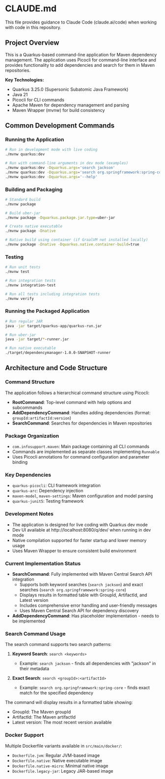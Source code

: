 # CLAUDE.md

This file provides guidance to Claude Code (claude.ai/code) when working with code in
this repository.

## Project Overview

This is a Quarkus-based command-line application for Maven dependency management. 
The application uses Picocli for command-line interface and provides functionality to
add dependencies and search for them in Maven repositories.

**Key Technologies:**

- Quarkus 3.25.0 (Supersonic Subatomic Java Framework)
- Java 21
- Picocli for CLI commands
- Apache Maven for dependency management and parsing
- Maven Wrapper (mvnw) for build consistency

## Common Development Commands

### Running the Application

```bash
# Run in development mode with live coding
./mvnw quarkus:dev

# Run with command-line arguments in dev mode (examples)
./mvnw quarkus:dev -Dquarkus.args='search jackson'
./mvnw quarkus:dev -Dquarkus.args='search org.springframework:spring-core'
./mvnw quarkus:dev -Dquarkus.args='--help'
```

### Building and Packaging
```bash
# Standard build
./mvnw package

# Build uber-jar
./mvnw package -Dquarkus.package.jar.type=uber-jar

# Create native executable
./mvnw package -Dnative

# Native build using container (if GraalVM not installed locally)
./mvnw package -Dnative -Dquarkus.native.container-build=true
```

### Testing
```bash
# Run unit tests
./mvnw test

# Run integration tests
./mvnw integration-test

# Run all tests including integration tests
./mvnw verify
```

### Running the Packaged Application
```bash
# Run regular JAR
java -jar target/quarkus-app/quarkus-run.jar

# Run uber-jar
java -jar target/*-runner.jar

# Run native executable
./target/dependencymanager-1.0.0-SNAPSHOT-runner
```

## Architecture and Code Structure

### Command Structure
The application follows a hierarchical command structure using Picocli:

- **RootCommand**: Top-level command with help options and subcommands
- **AddDependencyCommand**: Handles adding dependencies (format: `groupId:artifactId:version`)
- **SearchCommand**: Searches for dependencies in Maven repositories

### Package Organization

- `com.infosupport.maven`: Main package containing all CLI commands
- Commands are implemented as separate classes implementing `Runnable`
- Uses Picocli annotations for command configuration and parameter binding

### Key Dependencies

- `quarkus-picocli`: CLI framework integration
- `quarkus-arc`: Dependency injection
- `maven-model`, `maven-settings`: Maven configuration and model parsing
- `quarkus-junit5`: Testing framework

### Development Notes

- The application is designed for live coding with Quarkus dev mode
- Dev UI available at http://localhost:8080/q/dev/ when running in dev mode
- Native compilation supported for faster startup and lower memory usage
- Uses Maven Wrapper to ensure consistent build environment

### Current Implementation Status

- **SearchCommand**: Fully implemented with Maven Central Search API integration
  - Supports both keyword searches (`search jackson`) and exact searches (`search org.springframework:spring-core`)
  - Displays results in formatted table with GroupId, ArtifactId, and Latest version
  - Includes comprehensive error handling and user-friendly messages
  - Uses Maven Central Search API for dependency discovery
- **AddDependencyCommand**: Has placeholder implementation - needs to be implemented

### Search Command Usage

The search command supports two search patterns:

1. **Keyword Search**: `search <keywords>`
   - Example: `search jackson` - finds all dependencies with "jackson" in their metadata
   
2. **Exact Search**: `search <groupId>:<artifactId>`
   - Example: `search org.springframework:spring-core` - finds exact match for the specified dependency

The command will display results in a formatted table showing:
- GroupId: The Maven groupId
- ArtifactId: The Maven artifactId  
- Latest version: The most recent version available

### Docker Support
Multiple Dockerfile variants available in `src/main/docker/`:
- `Dockerfile.jvm`: Regular JVM-based image
- `Dockerfile.native`: Native executable image
- `Dockerfile.native-micro`: Minimal native image
- `Dockerfile.legacy-jar`: Legacy JAR-based image